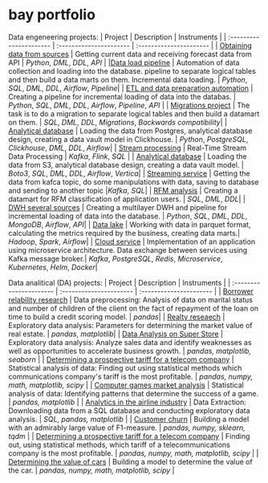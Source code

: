 # bay portfolio
Data engeneering projects:
| Project | Description | Instruments |
| :---------------------- | :---------------------- | :---------------------- |
| [Obtaining data from sources](/API/) | Getting current data and receiving forecast data from API | *Python*, *DML*, *DDL*, *API* | 
|[Data load pipeline](/Data_load_pipeline/) | Automation of data collection and loading into the database. pipeline to separate logical tables and then build a data marts on them. Incremental data loading. | *Python*, *SQL*, *DML*, *DDL*, *Airflow*, *Pipeline*| 
| [ETL and data preparation automation](/ETL_data_preparation_automation/) | Creating a pipeline for incremental loading of data into the databas. | *Python*, *SQL*, *DML*, *DDL*, *Airflow*, *Pipeline*, *API* | 
| [Migrations project](/Migrations_project/) |  The task is to do a migration to separate logical tables and then build a datamart on them.  | *SQL*, *DML*, *DDL*, *Migrations*, *Backwards compatibility*| 
| [Analytical database](/Postgres_to_Clickchouse/)  |  Loading the data from Postgres, analytical database design, creating a data vault model in Clickhouse.  | *Python*, *PostgreSQL*, *Clickhouse*, *DML*, *DDL*, *Airflow*| 
| [Stream processing](/Kafka_Flink/) | Real-Time Stream Data Processing | *Kafka*, *Flink*, *SQL* | 
| [Analytical database](/S3_to_Vertica/) | Loading the data from S3, analytical database design, creating a data vault model. | *Boto3*, *SQL*, *DML*, *DDL*, *Airflow*, *Vertica*|
| [Streaming service](/Kafka/) | Getting the data from kafca topic, do some manipulations with data, saving to database and sending to another topic |*Kafka*, *SQL*| 
| [RFM analysis](/RFM/) | Creating a datamart for RFM classification of application users. | *SQL*, *DML*, *DDL*| 
| [DWH several sources](/DWH_several_sources/) | Creating a multilayer DWH and pipeline for incremental loading of data into the database. | *Python*, *SQL*, *DML*, *DDL*, *MongoDB*, *Airflow*, *API*| 
| [Data lake](/Data_Lake/) | Working with data in parquet format, calculating the metrics required by the business, creating data marts.| *Hadoop*, *Spark*, *Airflow*| 
| [Cloud service](/Cloud_service/) | Implementation of an application using microservice architecture. Data exchange between services using Kafka message broker.| *Kafka*, *PostgreSQL*, *Redis*, *Microservice*, *Kubernetes*, *Helm*, *Docker*| 

Data analitical (DA) projects:
| Project | Description | Instruments |
| :---------------------- | :---------------------- | :---------------------- |
| [Borrower relability research](/DA/borrower_reliability_research/) | Data preprocessing: Analysis of data on marital status and number of children of the client on the fact of repayment of the loan on time to build a credit scoring model.  | *pandas*| 
| [Realty reseaech](/DA/realty_research/) | Exploratory data analysis: Parameters for determining the market value of real estate. | *pandas*, *matplotlib*| 
| [Data Analysis on Super Store](/DA/store_analysis/) | Exploratory data analysis: Analyze sales data and identify weaknesses as well as opportunities to accelerate business growth. | *pandas, matplotlib, seaborn* | 
| [Determining a prospective tariff for a telecom company](/DA/tariff_for_telecom_company/) | Statistical analysis of data: Finding out using statistical methods which communications company's tariff is the most profitable. | *pandas, numpy, math, matplotlib, scipy* | 
| [Computer games market analysis](/DA/games_market/) | Statistical analysis of data: Identifying patterns that determine the success of a game. | *pandas, matplotlib* | 
| [Analytics in the airline industry](/DA/airlines/) | Data Extraction: Downloading data from a SQL database and conducting exploratory data analysis. | *SQL, pandas, matplotlib* | 
| [Customer churn](/DA/churn/) | Building a model with an admirably large value of F1-measure. | *pandas, numpy, sklearn, tqdm* | 
| [Determining a prospective tariff for a telecom company](/DA/tariff_for_telecom_company/) | Finding out, using statistical methods, which tariff of a telecommunications company is the most profitable. | *pandas, numpy, math, matplotlib, scipy* | 
| [Determining the value of cars](/DA/cost_car/) |  Building a model to determine the value of the car. | *pandas, numpy, math, matplotlib, scipy* | 

